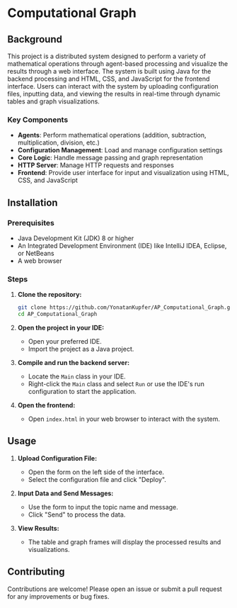 # Computational Graph
## Background

This project is a distributed system designed to perform a variety of mathematical operations through agent-based processing and visualize the results through a web interface. The system is built using Java for the backend processing and HTML, CSS, and JavaScript for the frontend interface. Users can interact with the system by uploading configuration files, inputting data, and viewing the results in real-time through dynamic tables and graph visualizations.

### Key Components

- **Agents**: Perform mathematical operations (addition, subtraction, multiplication, division, etc.)
- **Configuration Management**: Load and manage configuration settings
- **Core Logic**: Handle message passing and graph representation
- **HTTP Server**: Manage HTTP requests and responses
- **Frontend**: Provide user interface for input and visualization using HTML, CSS, and JavaScript

## Installation

### Prerequisites

- Java Development Kit (JDK) 8 or higher
- An Integrated Development Environment (IDE) like IntelliJ IDEA, Eclipse, or NetBeans
- A web browser

### Steps

1. **Clone the repository:**

    ```bash
    git clone https://github.com/YonatanKupfer/AP_Computational_Graph.git
    cd AP_Computational_Graph
    ```

2. **Open the project in your IDE:**
    - Open your preferred IDE.
    - Import the project as a Java project.

3. **Compile and run the backend server:**
    - Locate the `Main` class in your IDE.
    - Right-click the `Main` class and select `Run` or use the IDE's run configuration to start the application.

4. **Open the frontend:**
    - Open `index.html` in your web browser to interact with the system.

## Usage

1. **Upload Configuration File:**
    - Open the form on the left side of the interface.
    - Select the configuration file and click "Deploy".

2. **Input Data and Send Messages:**
    - Use the form to input the topic name and message.
    - Click "Send" to process the data.

3. **View Results:**
    - The table and graph frames will display the processed results and visualizations.

## Contributing

Contributions are welcome! Please open an issue or submit a pull request for any improvements or bug fixes.
